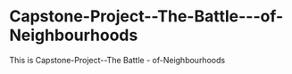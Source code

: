 # Capstone-Project--The-Battle---of-Neighbourhoods
This is Capstone-Project--The Battle - of-Neighbourhoods 

